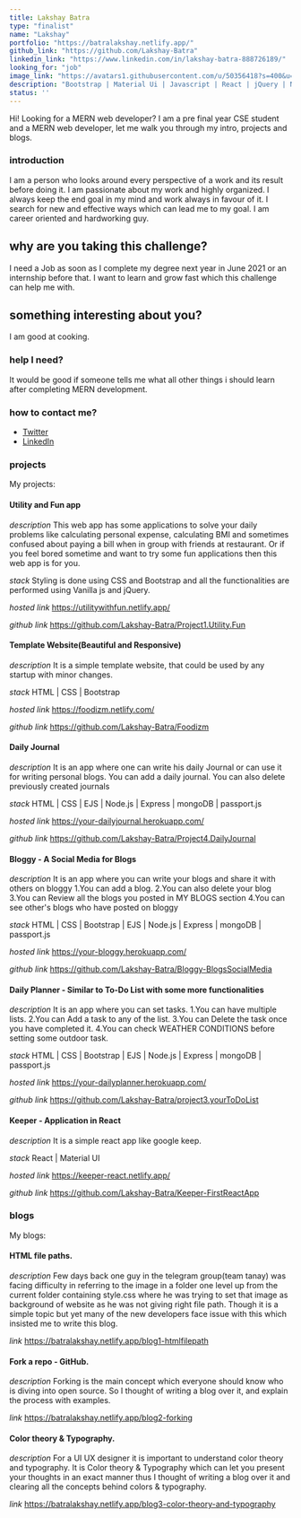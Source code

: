 ```yaml
---
title: Lakshay Batra
type: "finalist"
name: "Lakshay"
portfolio: "https://batralakshay.netlify.app/"
github_link: "https://github.com/Lakshay-Batra"
linkedin_link: "https://www.linkedin.com/in/lakshay-batra-888726189/"
looking_for: "job"
image_link: "https://avatars1.githubusercontent.com/u/50356418?s=400&u=c4a10cb7a7f70f0353c22773920a94d15ed0702e&v=4"
description: "Bootstrap | Material Ui | Javascript | React | jQuery | Node | Express | MongoDB | SQL | RESTful Api | Android App Development "
status: ''
---
```


Hi! Looking for a MERN web developer? I am a pre final year CSE student and a MERN web developer, let me walk you through my intro, projects and blogs.

### introduction

I am a person who looks around every perspective of a work and its result before doing it. I am passionate about my work and highly organized. I always keep the end goal in my mind and work always in favour of it. I search for new and effective ways which can lead me to my goal. I am career oriented and hardworking guy.

## why are you taking this challenge?

I need a Job as soon as I complete my degree next year in June 2021 or an internship before that.
I want to learn and grow fast which this challenge can help me with.

## something interesting about you?

I am good at cooking.

### help I need?

It would be good if someone tells me what all other things i should learn after completing MERN development.

### how to contact me?

- [Twitter](https://twitter.com/Lakshay41026635)
- [LinkedIn](https://www.linkedin.com/in/lakshay-batra-888726189/)

### projects

My projects:

#### Utility and Fun app

_description_ This web app has some applications to solve your daily problems like calculating personal expense, calculating BMI and sometimes confused about paying a bill when in group with friends at restaurant. Or if you feel bored sometime and want to try some fun applications then this web app is for you.

_stack_ Styling is done using CSS and Bootstrap and all the functionalities are performed using Vanilla js and jQuery.

_hosted link_ https://utilitywithfun.netlify.app/

_github link_ https://github.com/Lakshay-Batra/Project1.Utility.Fun

#### Template Website(Beautiful and Responsive)

_description_ It is a simple template website, that could be used by any startup with minor changes.

_stack_ HTML | CSS | Bootstrap

_hosted link_ https://foodizm.netlify.com/

_github link_ https://github.com/Lakshay-Batra/Foodizm

#### Daily Journal

_description_ It is an app where one can write his daily Journal or can use it for writing personal blogs.
You can add a daily journal.
You can also delete previously created journals

_stack_ HTML | CSS | EJS | Node.js | Express | mongoDB | passport.js

_hosted link_ https://your-dailyjournal.herokuapp.com/

_github link_ https://github.com/Lakshay-Batra/Project4.DailyJournal

#### Bloggy - A Social Media for Blogs

_description_ It is an app where you can write your blogs and share it with others on bloggy
1.You can add a blog.
2.You can also delete your blog
3.You can Review all the blogs you posted in MY BLOGS section
4.You can see other's blogs who have posted on bloggy

_stack_ HTML | CSS | Bootstrap | EJS | Node.js | Express | mongoDB | passport.js

_hosted link_ https://your-bloggy.herokuapp.com/

_github link_ https://github.com/Lakshay-Batra/Bloggy-BlogsSocialMedia

#### Daily Planner - Similar to To-Do List with some more functionalities

_description_ It is an app where you can set tasks.
1.You can have multiple lists.
2.You can Add a task to any of the list.
3.You can Delete the task once you have completed it.
4.You can check WEATHER CONDITIONS before setting some outdoor task.

_stack_ HTML | CSS | Bootstrap | EJS | Node.js | Express | mongoDB | passport.js

_hosted link_ https://your-dailyplanner.herokuapp.com/

_github link_ https://github.com/Lakshay-Batra/project3.yourToDoList

#### Keeper - Application in React

_description_ It is a simple react app like google keep.

_stack_ React | Material UI

_hosted link_ https://keeper-react.netlify.app/

_github link_ https://github.com/Lakshay-Batra/Keeper-FirstReactApp

### blogs

My blogs:

#### HTML file paths.

_description_ Few days back one guy in the telegram group(team tanay) was facing difficulty in referring to the image in a folder one level up from the current folder containing style.css where he was trying to set that image as background of website as he was not giving right file path.
Though it is a simple topic but yet many of the new developers face issue with this which insisted me to write this blog.

_link_ https://batralakshay.netlify.app/blog1-htmlfilepath

#### Fork a repo - GitHub.

_description_ Forking is the main concept which everyone should know who is diving into open source.
So I thought of writing a blog over it, and explain the process with examples.

_link_ https://batralakshay.netlify.app/blog2-forking

#### Color theory & Typography.

_description_ For a UI UX designer it is important to understand color theory and typography.
It is Color theory & Typography which can let you present your thoughts in an exact manner thus I thought of writing a blog over it and clearing all the concepts behind colors & typography.

_link_ https://batralakshay.netlify.app/blog3-color-theory-and-typography
